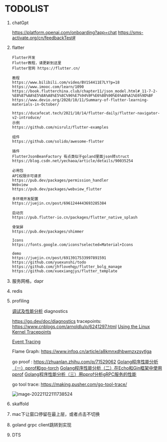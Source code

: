 # TODOLIST

1. chatGpt

   https://platform.openai.com/onboarding?app=chat
   https://sms-activate.org/cn/feedbackTest#
   
1. flatter

   ```
   Flutter开发
   Flutter教程，请更新到这里
   Flutter官网 https://flutter.cn/
   
   教程
   https://www.bilibili.com/video/BV1S4411E7LY?p=18
   https://www.imooc.com/learn/1090
   https://book.flutterchina.club/chapter11/json_model.html#_11-7-2-%E8%87%AA%E5%8A%A8%E5%8C%96%E7%94%9F%E6%88%90%E6%A8%A1%E6%9D%BF
   https://www.devio.org/2020/10/11/Summary-of-flutter-learning-materials-in-October/
   
   https://ducafecat.tech/2021/10/14/flutter-daily/flutter-navigator-v2-introduce/
   示例
   https://github.com/nisrulz/flutter-examples
   
   组件
   https://github.com/solido/awesome-flutter
   
   插件
   FlutterJsonBeanFactory 有点类似于goland里面json转struct
   https://blog.csdn.net/yechaoa/article/details/90035254
   
   必用包
   API权限许可请求
   https://pub.dev/packages/permission_handler
   Webview
   https://pub.dev/packages/webview_flutter
   
   多环境开发配置
   https://juejin.cn/post/6961244443693285384
   
   启动页
   https://pub.flutter-io.cn/packages/flutter_native_splash
   
   骨架屏
   https://pub.dev/packages/shimmer
   
   Icons
   https://fonts.google.com/icons?selected=Material+Icons
   
   demo
   https://juejin.cn/post/6913917533997891591
   https://github.com/yuexunshi/todo
   https://github.com/jhflovehqy/flutter_bolg_manage
   https://github.com/xuexiangjys/flutter_template
   ```

2. 服务网格，dapr

4. redis

5. profiling

   [调试及性能分析](https://missing-semester-cn.github.io/2020/debugging-profiling/)
   diagnostics

   https://go.dev/doc/diagnostics
   tracepoints:
   https://www.cnblogs.com/arnoldlu/p/6241297.html
   [Using the Linux Kernel Tracepoints](https://www.kernel.org/doc/html/latest/trace/tracepoints.html)

   [Event Tracing](https://www.kernel.org/doc/html/latest/trace/events.html#event-tracing)

   

   Flame Graph: 
   https://www.infoq.cn/article/a8kmnxdhbwmzxzsytlga


   go proof :
   https://zhuanlan.zhihu.com/p/71529062 
   [Golang程序性能分析（一）pprof和go-torch](https://mp.weixin.qq.com/s?__biz=MzAxMTA4Njc0OQ==&mid=2651444750&idx=3&sn=0809ab92eb29f37292f4de6a671e6efc&scene=21#wechat_redirect)
   [Golang程序性能分析（二）在Echo和Gin框架中使用pprof](https://link.zhihu.com/?target=https%3A//mp.weixin.qq.com/s%3F__biz%3DMzAxMTA4Njc0OQ%3D%3D%26mid%3D2651444765%26idx%3D3%26sn%3Df3efcca2bb75f8b79e678dc8250a287e%26scene%3D21%23wechat_redirect)
   [Golang程序性能分析（三）用pprof分析gRPC服务的性能](https://link.zhihu.com/?target=https%3A//mp.weixin.qq.com/s%3F__biz%3DMzAxMTA4Njc0OQ%3D%3D%26mid%3D2651444897%26idx%3D3%26sn%3Db1f224cc8b53fa8bdb49445d8f58c314%26scene%3D21%23wechat_redirect)

   

   go tool trace:
    https://making.pusher.com/go-tool-trace/

   ![image-20221122111738524](/Users/dokiy.zhang/Documents/TodoList/image-20221122111738524.png)

6. skaffold
8. mac下让窗口停留在最上层，或者点击不切换
8. goland grpc client跳转到实现
8. DTS
